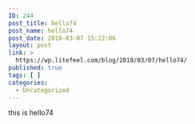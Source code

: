 ```yaml
---
ID: 244
post_title: hello74
post_name: hello74
post_date: 2018-03-07 15:22:06
layout: post
link: >
  https://wp.litefeel.com/blog/2018/03/07/hello74/
published: true
tags: [ ]
categories:
  - Uncategorized
---
```

this is hello74
